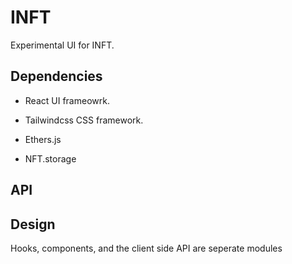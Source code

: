 # INFT

Experimental UI for INFT.

## Dependencies

- React UI frameowrk.

- Tailwindcss CSS framework.

- Ethers.js

- NFT.storage

## API

## Design

Hooks, components, and the client side API are seperate modules

